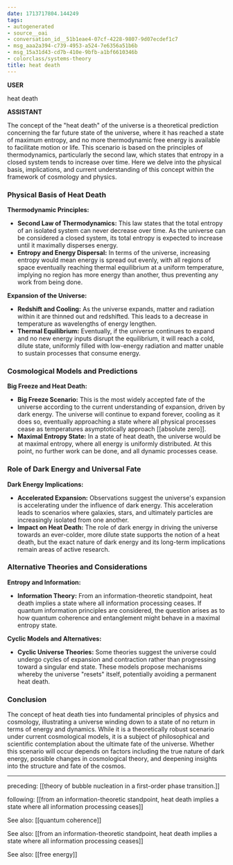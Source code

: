 ```yaml
---
date: 1713717804.144249
tags:
- autogenerated
- source__oai
- conversation_id__51b1eae4-07cf-4228-9807-9d07ecdef1c7
- msg_aaa2a394-c739-4953-a524-7e6356a51b6b
- msg_15a31d43-cd7b-410e-9bfb-a1bf6610346b
- colorclass/systems-theory
title: heat death
---
```


**USER**

heat death


**ASSISTANT**

The concept of the "heat death" of the universe is a theoretical prediction concerning the far future state of the universe, where it has reached a state of maximum entropy, and no more thermodynamic free energy is available to facilitate motion or life. This scenario is based on the principles of thermodynamics, particularly the second law, which states that entropy in a closed system tends to increase over time. Here we delve into the physical basis, implications, and current understanding of this concept within the framework of cosmology and physics.

### Physical Basis of Heat Death

**Thermodynamic Principles:**
- **Second Law of Thermodynamics:** This law states that the total entropy of an isolated system can never decrease over time. As the universe can be considered a closed system, its total entropy is expected to increase until it maximally disperses energy.
- **Entropy and Energy Dispersal:** In terms of the universe, increasing entropy would mean energy is spread out evenly, with all regions of space eventually reaching thermal equilibrium at a uniform temperature, implying no region has more energy than another, thus preventing any work from being done.

**Expansion of the Universe:**
- **Redshift and Cooling:** As the universe expands, matter and radiation within it are thinned out and redshifted. This leads to a decrease in temperature as wavelengths of energy lengthen.
- **Thermal Equilibrium:** Eventually, if the universe continues to expand and no new energy inputs disrupt the equilibrium, it will reach a cold, dilute state, uniformly filled with low-energy radiation and matter unable to sustain processes that consume energy.

### Cosmological Models and Predictions

**Big Freeze and Heat Death:**
- **Big Freeze Scenario:** This is the most widely accepted fate of the universe according to the current understanding of expansion, driven by dark energy. The universe will continue to expand forever, cooling as it does so, eventually approaching a state where all physical processes cease as temperatures asymptotically approach [[absolute zero]].
- **Maximal Entropy State:** In a state of heat death, the universe would be at maximal entropy, where all energy is uniformly distributed. At this point, no further work can be done, and all dynamic processes cease.

### Role of Dark Energy and Universal Fate

**Dark Energy Implications:**
- **Accelerated Expansion:** Observations suggest the universe's expansion is accelerating under the influence of dark energy. This acceleration leads to scenarios where galaxies, stars, and ultimately particles are increasingly isolated from one another.
- **Impact on Heat Death:** The role of dark energy in driving the universe towards an ever-colder, more dilute state supports the notion of a heat death, but the exact nature of dark energy and its long-term implications remain areas of active research.

### Alternative Theories and Considerations

**Entropy and Information:**
- **Information Theory:** From an information-theoretic standpoint, heat death implies a state where all information processing ceases. If quantum information principles are considered, the question arises as to how quantum coherence and entanglement might behave in a maximal entropy state.

**Cyclic Models and Alternatives:**
- **Cyclic Universe Theories:** Some theories suggest the universe could undergo cycles of expansion and contraction rather than progressing toward a singular end state. These models propose mechanisms whereby the universe "resets" itself, potentially avoiding a permanent heat death.

### Conclusion

The concept of heat death ties into fundamental principles of physics and cosmology, illustrating a universe winding down to a state of no return in terms of energy and dynamics. While it is a theoretically robust scenario under current cosmological models, it is a subject of philosophical and scientific contemplation about the ultimate fate of the universe. Whether this scenario will occur depends on factors including the true nature of dark energy, possible changes in cosmological theory, and deepening insights into the structure and fate of the cosmos.


---

preceding: [[theory of bubble nucleation in a first-order phase transition.]]  


following: [[from an information-theoretic standpoint, heat death implies a state where all information processing ceases]]

See also: [[quantum coherence]]


See also: [[from an information-theoretic standpoint, heat death implies a state where all information processing ceases]]


See also: [[free energy]]